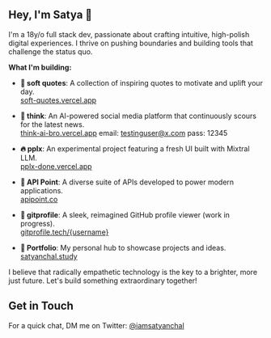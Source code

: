 ## Hey, I'm Satya 👋

I'm a 18y/o full stack dev, passionate about crafting intuitive, high-polish digital experiences. I thrive on pushing boundaries and building tools that challenge the status quo.

**What I'm building:**
- **🌼 soft quotes**: A collection of inspiring quotes to motivate and uplift your day.  
  [soft-quotes.vercel.app](https://soft-quotes.vercel.app)

- **🤖 think**: An AI-powered social media platform that continuously scours for the latest news.  
  [think-ai-bro.vercel.app](https://think-ai-bro.vercel.app)
  email: testinguser@x.com
  pass: 12345

- **🔥 pplx**: An experimental project featuring a fresh UI built with Mixtral LLM.  
  [pplx-done.vercel.app](https://pplx-done.vercel.app)

- **🔗 API Point**: A diverse suite of APIs developed to power modern applications.  
  [apipoint.co](https://apipoint.co)

- **🥤 gitprofile**: A sleek, reimagined GitHub profile viewer (work in progress).  
  [gitprofile.tech/{username}](https://gitprofile.tech/username)

- **🚀 Portfolio**: My personal hub to showcase projects and ideas.  
  [satyanchal.study](https://satyanchal.study)

I believe that radically empathetic technology is the key to a brighter, more just future. Let's build something extraordinary together!

## Get in Touch

For a quick chat, DM me on Twitter: [@iamsatyanchal](https://twitter.com/direct_messages/create/iamsatyanchal)
